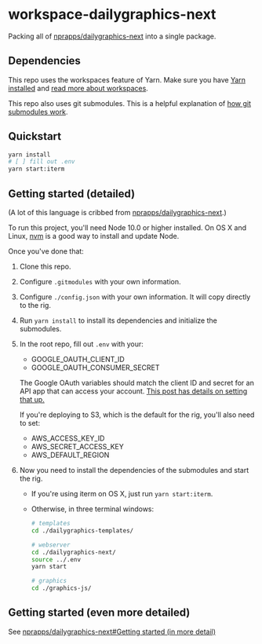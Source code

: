 # workspace-dailygraphics-next

Packing all of [nprapps/dailygraphics-next](https://github.com/nprapps/dailygraphics-next) into a single package.

## Dependencies

This repo uses the workspaces feature of Yarn. Make sure you have [Yarn installed](https://yarnpkg.com/en/docs/install) and [read more about workspaces](https://yarnpkg.com/lang/en/docs/workspaces/).

This repo also uses git submodules. This is a helpful explanation of [how git submodules work](https://gist.github.com/gitaarik/8735255).

## Quickstart

```bash
yarn install
# [ ] fill out .env
yarn start:iterm
```

## Getting started (detailed)

(A lot of this language is cribbed from [nprapps/dailygraphics-next](https://github.com/nprapps/dailygraphics-next).)

To run this project, you'll need Node 10.0 or higher installed. On OS X and Linux, [nvm](https://github.com/nvm-sh/nvm) is a good way to install and update Node.

Once you've done that:

1. Clone this repo.

2. Configure `.gitmodules` with your own information.

3. Configure `./config.json` with your own information. It will copy directly to the rig.

4. Run `yarn install` to install its dependencies and initialize the submodules.

5. In the root repo, fill out `.env` with your:

   - GOOGLE_OAUTH_CLIENT_ID
   - GOOGLE_OAUTH_CONSUMER_SECRET

   The Google OAuth variables should match the client ID and secret for an API app that can access your account. [This post has details on setting that up.](http://blog.apps.npr.org/2015/03/02/app-template-oauth.html)

   If you're deploying to S3, which is the default for the rig, you'll also need to set:

   - AWS_ACCESS_KEY_ID
   - AWS_SECRET_ACCESS_KEY
   - AWS_DEFAULT_REGION

6. Now you need to install the dependencies of the submodules and start the rig.

   - If you're using iterm on OS X, just run `yarn start:iterm`.
   - Otherwise, in three terminal windows:

     ```bash
     # templates
     cd ./dailygraphics-templates/
     ```

     ```bash
     # webserver
     cd ./dailygraphics-next/
     source ../.env
     yarn start
     ```

     ```bash
     # graphics
     cd ./graphics-js/
     ```

## Getting started (even more detailed)

See [nprapps/dailygraphics-next#Getting started (in more detail)](https://github.com/nprapps/dailygraphics-next#getting-started-in-more-detail)
